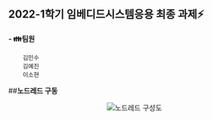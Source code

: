  2022-1학기 임베디드시스템응용 최종 과제⚡
---------------------------------------------------------------------------------------------------------------------


**- 👪팀원**  


        김민수  
        김예진  
        이소현  


##**노드레드 구동**

<center>
     <img src="[C:/nodes.png](https://user-images.githubusercontent.com/105187744/174597907-ea7428c9-98d4-4d52-bf36-5329722baba2.png)" alt="노드레드 구성도">
 </center>
